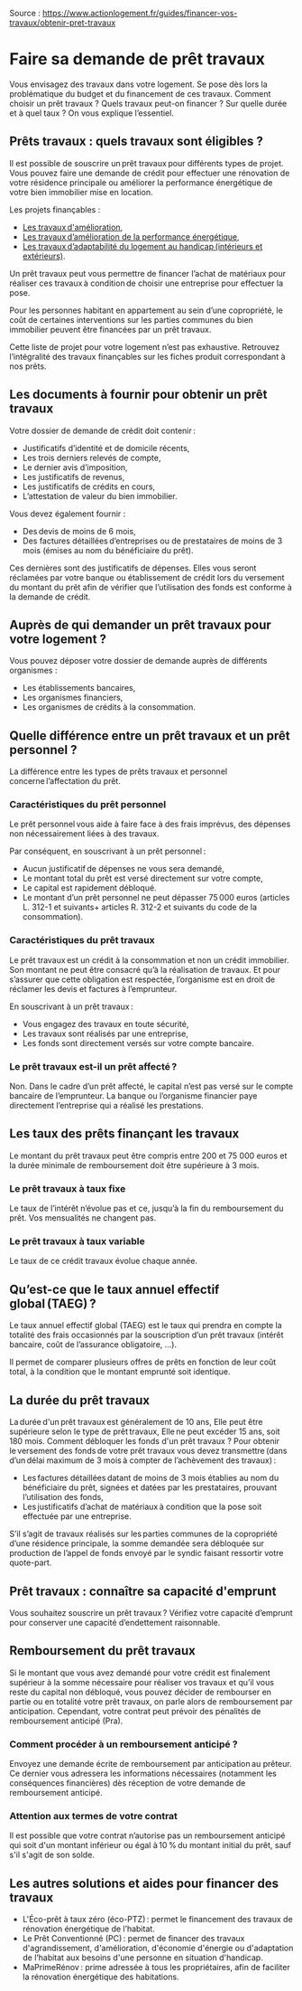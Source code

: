 Source : https://www.actionlogement.fr/guides/financer-vos-travaux/obtenir-pret-travaux

# Faire sa demande de prêt travaux

Vous envisagez des travaux dans votre logement. Se pose dès lors la problématique du budget et du financement de ces travaux. Comment choisir un prêt travaux ? Quels travaux peut-on financer ? Sur quelle durée et à quel taux ? On vous explique l’essentiel.

## Prêts travaux : quels travaux sont éligibles ?

Il est possible de souscrire un prêt travaux pour différents types de projet. Vous pouvez faire une demande de crédit pour effectuer une rénovation de votre résidence principale ou améliorer la performance énergétique de votre bien immobilier mise en location.

Les projets finançables :

- [Les travaux d'amélioration](https://www.actionlogement.fr/le-pret-travaux-amelioration),
- [Les travaux d’amélioration de la performance énergétique](https://www.actionlogement.fr/le-pret-travaux-amelioration-performance-energetique),
- [Les travaux d’adaptabilité du logement au handicap (intérieurs et extérieurs)](https://www.actionlogement.fr/le-pret-travaux-pour-l-adaptation-du-logement-des-personnes-handicapees).

Un prêt travaux peut vous permettre de financer l’achat de matériaux pour réaliser ces travaux à condition de choisir une entreprise pour effectuer la pose.

Pour les personnes habitant en appartement au sein d’une copropriété, le coût de certaines interventions sur les parties communes du bien immobilier peuvent être financées par un prêt travaux.

Cette liste de projet pour votre logement n’est pas exhaustive. Retrouvez l’intégralité des travaux finançables sur les fiches produit correspondant à nos prêts.

## Les documents à fournir pour obtenir un prêt travaux

Votre dossier de demande de crédit doit contenir :

- Justificatifs d’identité et de domicile récents,
- Les trois derniers relevés de compte,
- Le dernier avis d’imposition,
- Les justificatifs de revenus,
- Les justificatifs de crédits en cours,
- L’attestation de valeur du bien immobilier.

Vous devez également fournir :

- Des devis de moins de 6 mois,
- Des factures détaillées d’entreprises ou de prestataires de moins de 3 mois (émises au nom du bénéficiaire du prêt).

Ces dernières sont des justificatifs de dépenses. Elles vous seront réclamées par votre banque ou établissement de crédit lors du versement du montant du prêt afin de vérifier que l’utilisation des fonds est conforme à la demande de crédit.

## Auprès de qui demander un prêt travaux pour votre logement ?

Vous pouvez déposer votre dossier de demande auprès de différents organismes :

- Les établissements bancaires,
- Les organismes financiers,
- Les organismes de crédits à la consommation.

## Quelle différence entre un prêt travaux et un prêt personnel ?

La différence entre les types de prêts travaux et personnel concerne l’affectation du prêt.

### Caractéristiques du prêt personnel

Le prêt personnel vous aide à faire face à des frais imprévus, des dépenses non nécessairement liées à des travaux.

Par conséquent, en souscrivant à un prêt personnel :

- Aucun justificatif de dépenses ne vous sera demandé,
- Le montant total du prêt est versé directement sur votre compte,
- Le capital est rapidement débloqué.
- Le montant d’un prêt personnel ne peut dépasser 75 000 euros (articles L. 312-1 et suivants+ articles R. 312-2 et suivants du code de la consommation).

### Caractéristiques du prêt travaux

Le prêt travaux est un crédit à la consommation et non un crédit immobilier. Son montant ne peut être consacré qu’à la réalisation de travaux. Et pour s’assurer que cette obligation est respectée, l’organisme est en droit de réclamer les devis et factures à l’emprunteur.

En souscrivant à un prêt travaux :

- Vous engagez des travaux en toute sécurité,
- Les travaux sont réalisés par une entreprise,
- Les fonds sont directement versés sur votre compte bancaire.

### Le prêt travaux est-il un prêt affecté ?

Non. Dans le cadre d’un prêt affecté, le capital n’est pas versé sur le compte bancaire de l’emprunteur. La banque ou l’organisme financier paye directement l’entreprise qui a réalisé les prestations.

## Les taux des prêts finançant les travaux

Le montant du prêt travaux peut être compris entre 200 et 75 000 euros et la durée minimale de remboursement doit être supérieure à 3 mois.

### Le prêt travaux à taux fixe

Le taux de l’intérêt n’évolue pas et ce, jusqu’à la fin du remboursement du prêt. Vos mensualités ne changent pas.

### Le prêt travaux à taux variable

Le taux de ce crédit travaux évolue chaque année.

## Qu’est-ce que le taux annuel effectif global (TAEG) ?

Le taux annuel effectif global (TAEG) est le taux qui prendra en compte la totalité des frais occasionnés par la souscription d’un prêt travaux (intérêt bancaire, coût de l’assurance obligatoire, ...).

Il permet de comparer plusieurs offres de prêts en fonction de leur coût total, à la condition que le montant emprunté soit identique.

## La durée du prêt travaux

La durée d'un prêt travaux est généralement de 10 ans,
Elle peut être supérieure selon le type de prêt travaux,
Elle ne peut excéder 15 ans, soit 180 mois.
Comment débloquer les fonds d'un prêt travaux ?
Pour obtenir le versement des fonds de votre prêt travaux vous devez transmettre (dans d’un délai maximum de 3 mois à compter de l’achèvement des travaux) :

- Les factures détaillées datant de moins de 3 mois établies au nom du bénéficiaire du prêt, signées et datées par les prestataires, prouvant l’utilisation des fonds,
- Les justificatifs d’achat de matériaux à condition que la pose soit effectuée par une entreprise.

S’il s’agit de travaux réalisés sur les parties communes de la copropriété d’une résidence principale, la somme demandée sera débloquée sur production de l’appel de fonds envoyé par le syndic faisant ressortir votre quote-part.

## Prêt travaux : connaître sa capacité d'emprunt

Vous souhaitez souscrire un prêt travaux ? Vérifiez votre capacité d’emprunt pour conserver une capacité d’endettement raisonnable.

## Remboursement du prêt travaux

Si le montant que vous avez demandé pour votre crédit est finalement supérieur à la somme nécessaire pour réaliser vos travaux et qu’il vous reste du capital non débloqué, vous pouvez décider de rembourser en partie ou en totalité votre prêt travaux, on parle alors de remboursement par anticipation. Cependant, votre contrat peut prévoir des pénalités de remboursement anticipé (Pra).

### Comment procéder à un remboursement anticipé ?

Envoyez une demande écrite de remboursement par anticipation au prêteur. Ce dernier vous adressera les informations nécessaires (notamment les conséquences financières) dès réception de votre demande de remboursement anticipé.

### Attention aux termes de votre contrat

Il est possible que votre contrat n’autorise pas un remboursement anticipé qui soit d'un montant inférieur ou égal à 10 % du montant initial du prêt, sauf s'il s'agit de son solde.

## Les autres solutions et aides pour financer des travaux

- L'Éco-prêt à taux zéro (éco-PTZ) : permet le financement des travaux de rénovation énergétique de l’habitat.
- Le Prêt Conventionné (PC) : permet de financer des travaux d'agrandissement, d'amélioration, d'économie d'énergie ou d'adaptation de l’habitat aux besoins d'une personne en situation d'handicap.
- MaPrimeRénov : prime adressée à tous les propriétaires, afin de faciliter la rénovation énergétique des habitations.
